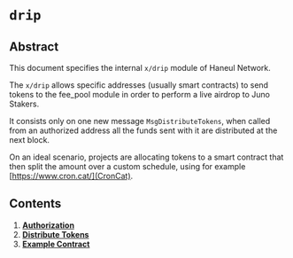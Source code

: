 <!--
order: 0
title: "Drip Overview"
parent:
  title: "drip"
-->

# `drip`

## Abstract

This document specifies the internal `x/drip` module of Haneul Network.

The `x/drip` allows specific addresses (usually smart contracts) to send tokens to the fee_pool module in order to perform a live airdrop to Juno Stakers.

It consists only on one new message `MsgDistributeTokens`, when called from an authorized address all the funds sent with it are distributed at the next block. 

On an ideal scenario, projects are allocating tokens to a smart contract that then split the amount over a custom schedule, using for example [https://www.cron.cat/](CronCat).

## Contents

1. **[Authorization](01_authorization.md)**
2. **[Distribute Tokens](02_distribute_tokens.md)**
3. **[Example Contract](03_example.md)**